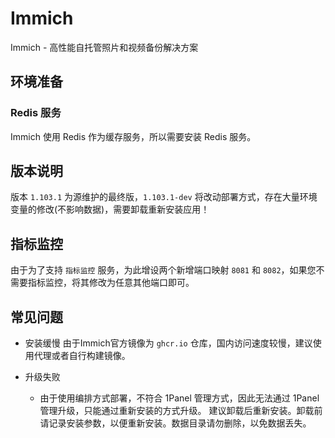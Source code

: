 # Immich

Immich - 高性能自托管照片和视频备份解决方案

## 环境准备

### Redis 服务

Immich 使用 Redis 作为缓存服务，所以需要安装 Redis 服务。

## 版本说明

版本 `1.103.1` 为源维护的最终版，`1.103.1-dev` 将改动部署方式，存在大量环境变量的修改(不影响数据)，需要卸载重新安装应用！

## 指标监控

由于为了支持 `指标监控` 服务，为此增设两个新增端口映射 `8081` 和 `8082`，如果您不需要指标监控，将其修改为任意其他端口即可。

## 常见问题

+ 安装缓慢
  由于Immich官方镜像为 `ghcr.io` 仓库，国内访问速度较慢，建议使用代理或者自行构建镜像。

+ 升级失败
    + 由于使用编排方式部署，不符合 1Panel 管理方式，因此无法通过 1Panel 管理升级，只能通过重新安装的方式升级。
      建议卸载后重新安装。卸载前请记录安装参数，以便重新安装。数据目录请勿删除，以免数据丢失。

